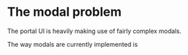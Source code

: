 # The modal problem

The portal UI is heavily making use of fairly complex modals.

The way modals are currently implemented is
